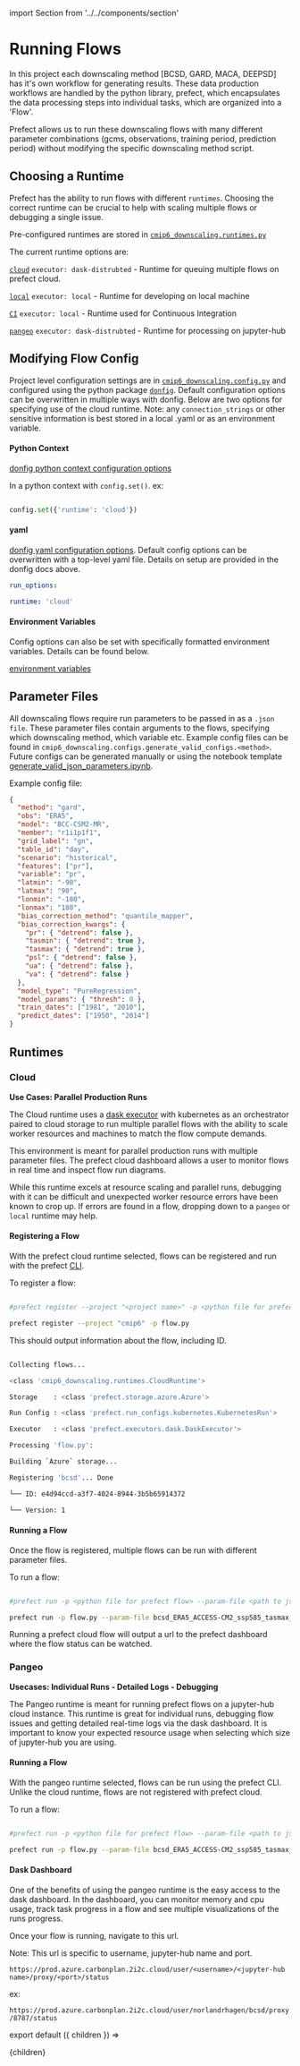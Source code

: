 import Section from '../../components/section'

# Running Flows

In this project each downscaling method [BCSD, GARD, MACA, DEEPSD] has it's own workflow for generating results. These data production workflows are handled by the python library, prefect, which encapsulates the data processing steps into individual tasks, which are organized into a 'Flow'.

Prefect allows us to run these downscaling flows with many different parameter combinations (gcms, observations, training period, prediction period) without modifying the specific downscaling method script.

## Choosing a Runtime

Prefect has the ability to run flows with different `runtimes`. Choosing the correct runtime can be crucial to help with scaling multiple flows or debugging a single issue.

Pre-configured runtimes are stored in [`cmip6_downscaling.runtimes.py`](https://github.com/carbonplan/cmip6-downscaling/blob/main/cmip6_downscaling/runtimes.py)

The current runtime options are:

[`cloud`](https://github.com/carbonplan/cmip6-downscaling/blob/a0379110c33b557f959a1d6fa53e9f93891a45b3/cmip6_downscaling/runtimes.py#L57) `executor: dask-distrubted` - Runtime for queuing multiple flows on prefect cloud.

[`local`](https://github.com/carbonplan/cmip6-downscaling/blob/a0379110c33b557f959a1d6fa53e9f93891a45b3/cmip6_downscaling/runtimes.py#L113) `executor: local` - Runtime for developing on local machine

[`CI`](https://github.com/carbonplan/cmip6-downscaling/blob/a0379110c33b557f959a1d6fa53e9f93891a45b3/cmip6_downscaling/runtimes.py#L130) `executor: local` - Runtime used for Continuous Integration

[`pangeo`](https://github.com/carbonplan/cmip6-downscaling/blob/a0379110c33b557f959a1d6fa53e9f93891a45b3/cmip6_downscaling/runtimes.py#L140) `executor: dask-distrubted` - Runtime for processing on jupyter-hub

## Modifying Flow Config

Project level configuration settings are in [`cmip6_downscaling.config.py`](https://github.com/carbonplan/cmip6-downscaling/blob/main/cmip6_downscaling/config.py) and configured using the python package [`donfig`](https://donfig.readthedocs.io/en/latest/). Default configuration options can be overwritten in multiple ways with donfig. Below are two options for specifying use of the cloud runtime. Note: any `connection_strings` or other sensitive information is best stored in a local .yaml or as an environment variable.

#### Python Context

[donfig python context configuration options](https://donfig.readthedocs.io/en/latest/configuration.html#directly-within-python)

In a python context with `config.set()`. ex:

```python

config.set({'runtime': 'cloud'})

```

#### yaml

[donfig yaml configuration options](https://donfig.readthedocs.io/en/latest/configuration.html#specify-configuration). Default config options can be overwritten with a top-level yaml file. Details on setup are provided in the donfig docs above.

```yaml
run_options:

runtime: 'cloud'
```

#### Environment Variables

Config options can also be set with specifically formatted environment variables. Details can be found below.

[environment variables](https://donfig.readthedocs.io/en/latest/configuration.html#environment-variables)

## Parameter Files

All downscaling flows require run parameters to be passed in as a `.json file`. These parameter files contain arguments to the flows, specifying which downscaling method, which variable etc. Example config files can be found in `cmip6_downscaling.configs.generate_valid_configs.<method>`. Future configs can be generated manually or using the notebook template [generate_valid_json_parameters.ipynb](https://github.com/carbonplan/cmip6-downscaling/blob/main/configs/generate_valid_configs/generate_valid_json_parameters.ipynb).

Example config file:

```json
{
  "method": "gard",
  "obs": "ERA5",
  "model": "BCC-CSM2-MR",
  "member": "r1i1p1f1",
  "grid_label": "gn",
  "table_id": "day",
  "scenario": "historical",
  "features": ["pr"],
  "variable": "pr",
  "latmin": "-90",
  "latmax": "90",
  "lonmin": "-180",
  "lonmax": "180",
  "bias_correction_method": "quantile_mapper",
  "bias_correction_kwargs": {
    "pr": { "detrend": false },
    "tasmin": { "detrend": true },
    "tasmax": { "detrend": true },
    "psl": { "detrend": false },
    "ua": { "detrend": false },
    "va": { "detrend": false }
  },
  "model_type": "PureRegression",
  "model_params": { "thresh": 0 },
  "train_dates": ["1981", "2010"],
  "predict_dates": ["1950", "2014"]
}
```

## Runtimes

### Cloud

**Use Cases: Parallel Production Runs**

The Cloud runtime uses a [dask executor](https://docs.prefect.io/api/latest/executors.html#daskexecutor) with kubernetes as an orchestrator paired to cloud storage to run multiple parallel flows with the ability to scale worker resources and machines to match the flow compute demands.

This environment is meant for parallel production runs with multiple parameter files. The prefect cloud dashboard allows a user to monitor flows in real time and inspect flow run diagrams.

While this runtime excels at resource scaling and parallel runs, debugging with it can be difficult and unexpected worker resource errors have been known to crop up. If errors are found in a flow, dropping down to a `pangeo` or `local` runtime may help.

#### Registering a Flow

With the prefect cloud runtime selected, flows can be registered and run with the prefect [CLI](https://docs.prefect.io/orchestration/concepts/cli.html).

To register a flow:

```bash

#prefect register --project "<project name>" -p <python file for prefect flow>

prefect register --project "cmip6" -p flow.py

```

This should output information about the flow, including ID.

```bash

Collecting flows...

<class 'cmip6_downscaling.runtimes.CloudRuntime'>

Storage    : <class 'prefect.storage.azure.Azure'>

Run Config : <class 'prefect.run_configs.kubernetes.KubernetesRun'>

Executor   : <class 'prefect.executors.dask.DaskExecutor'>

Processing 'flow.py':

Building `Azure` storage...

Registering 'bcsd'... Done

└── ID: e4d94ccd-a3f7-4024-8944-3b5b65914372

└── Version: 1

```

#### Running a Flow

Once the flow is registered, multiple flows can be run with different parameter files.

To run a flow:

```bash

#prefect run -p <python file for prefect flow> --param-file <path to json parameter file> --watch (optional)

prefect run -p flow.py --param-file bcsd_ERA5_ACCESS-CM2_ssp585_tasmax_-90_90_-180_180_1981_2010_2015_2099.json

```

Running a prefect cloud flow will output a url to the prefect dashboard where the flow status can be watched.

### Pangeo

**Usecases: Individual Runs - Detailed Logs - Debugging**

The Pangeo runtime is meant for running prefect flows on a jupyter-hub cloud instance. This runtime is great for individual runs, debugging flow issues and getting detailed real-time logs via the dask dashboard. It is important to know your expected resource usage when selecting which size of jupyter-hub you are using.

#### Running a Flow

With the pangeo runtime selected, flows can be run using the prefect CLI. Unlike the cloud runtime, flows are not registered with prefect cloud.

To run a flow:

```bash

#prefect run -p <python file for prefect flow> --param-file <path to json parameter file> --watch (optional)

prefect run -p flow.py --param-file bcsd_ERA5_ACCESS-CM2_ssp585_tasmax_-90_90_-180_180_1981_2010_2015_2099.json

```

#### Dask Dashboard

One of the benefits of using the pangeo runtime is the easy access to the dask dashboard. In the dashboard, you can monitor memory and cpu usage, track task progress in a flow and see multiple visualizations of the runs progress.

Once your flow is running, navigate to this url.

Note: This url is specific to username, jupyter-hub name and port.

`https://prod.azure.carbonplan.2i2c.cloud/user/<username>/<jupyter-hub name>/proxy/<port>/status`

ex:

`https://prod.azure.carbonplan.2i2c.cloud/user/norlandrhagen/bcsd/proxy/8787/status`

export default ({ children }) => <Section name='Running Prefect Flows'>{children}</Section>
